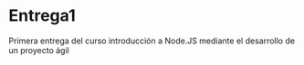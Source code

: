 # Entrega1
Primera entrega del curso introducción a Node.JS mediante el desarrollo de un proyecto ágil
